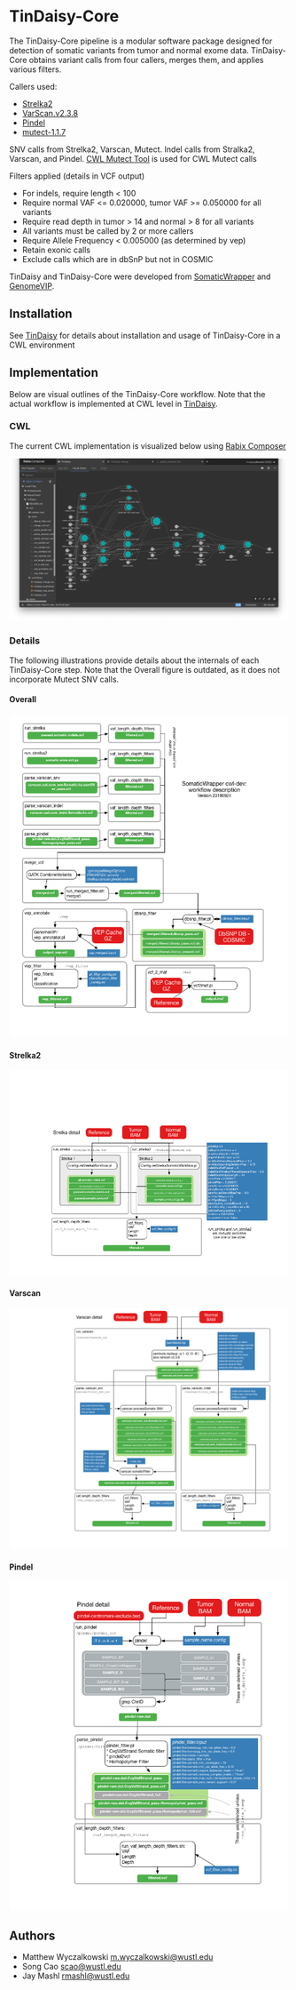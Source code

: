 # TinDaisy-Core

The TinDaisy-Core pipeline is a modular software package
designed for detection of somatic variants from tumor and normal exome data.  TinDaisy-Core
obtains variant calls from four callers, merges them, and applies various filters.

Callers used:

* [Strelka2](https://github.com/Illumina/strelka.git)
* [VarScan.v2.3.8](http://varscan.sourceforge.net/)
* [Pindel](https://github.com/ding-lab/pindel.git)
* [mutect-1.1.7](https://github.com/broadinstitute/mutect)

SNV calls from Strelka2, Varscan, Mutect. Indel calls from Stralka2, Varscan, and Pindel.
[CWL Mutect Tool](https://github.com/mwyczalkowski/mutect-tool) is used for CWL Mutect calls

Filters applied (details in VCF output)
* For indels, require length < 100
* Require normal VAF <= 0.020000, tumor VAF >= 0.050000 for all variants
* Require read depth in tumor > 14 and normal > 8 for all variants
* All variants must be called by 2 or more callers
* Require Allele Frequency < 0.005000 (as determined by vep) 
* Retain exonic calls
* Exclude calls which are in dbSnP but not in COSMIC

TinDaisy and TinDaisy-Core were developed from [SomaticWrapper](https://github.com/ding-lab/somaticwrapper) and [GenomeVIP](https://genomevip.readthedocs.io/).  


## Installation

See [TinDaisy](https://github.com/ding-lab/TinDaisy) for details
about installation and usage of TinDaisy-Core in a CWL environment

## Implementation

Below are visual outlines of the TinDaisy-Core workflow.  Note that the actual workflow is implemented at CWL level
in [TinDaisy](https://github.com/ding-lab/TinDaisy).

### CWL
The current CWL implementation is visualized below using [Rabix Composer](http://docs.rabix.io/rabix-composer-home)

![TinDaisy CWL implementation](docs/TinDaisy.CWL.png)

### Details
The following illustrations provide details about the internals of each TinDaisy-Core step.  Note that the Overall
figure is outdated, as it does not incorporate Mutect SNV calls.

#### Overall
![Somatic Wrapper Overview](docs/Overall.png)
#### Strelka2
![Somatic Wrapper Strelka Details](docs/Strelka_Detail.png)
#### Varscan
![Somatic Wrapper Varscan Details](docs/Varscan_Detail.png)
#### Pindel
![Somatic Wrapper Pindel Details](docs/Pindel_Detail.png)

## Authors

* Matthew Wyczalkowski <m.wyczalkowski@wustl.edu>
* Song Cao <scao@wustl.edu>
* Jay Mashl <rmashl@wustl.edu>
